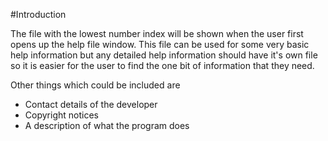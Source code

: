 #Introduction

The file with the lowest number index will be shown when the user first opens up the help file window. This file can be used for some very basic help information but any detailed help information should have it's own file so it is easier for the user to find the one bit of information that they need.

Other things which could be included are
+ Contact details of the developer
+ Copyright notices
+ A description of what the program does
